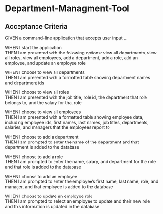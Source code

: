 # Department-Managment-Tool

## Acceptance Criteria

GIVEN a command-line application that accepts user input  ...  

WHEN I start the application  
THEN I am presented with the following options: view all departments, view all roles, view all employees, add a department, add a role, add an employee, and update an employee role

WHEN I choose to view all departments  
THEN I am presented with a formatted table showing department names and department ids

WHEN I choose to view all roles  
THEN I am presented with the job title, role id, the department that role belongs to, and the salary for that role

WHEN I choose to view all employees  
THEN I am presented with a formatted table showing employee data, including employee ids, first names, last names, job titles, departments, salaries, and managers that the employees report to  

WHEN I choose to add a department  
THEN I am prompted to enter the name of the department and that department is added to the database  

WHEN I choose to add a role  
THEN I am prompted to enter the name, salary, and department for the role and that role is added to the database  

WHEN I choose to add an employee  
THEN I am prompted to enter the employee’s first name, last name, role, and manager, and that employee is added to the database  

WHEN I choose to update an employee role  
THEN I am prompted to select an employee to update and their new role and this information is updated in the database  